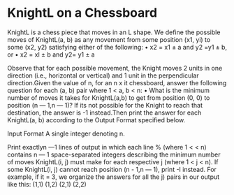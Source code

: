 # KnightL on a Chessboard

KnightL is a chess piece that moves in an L shape. We define the possible moves of KnightL(a, b) as any movement from some position (x1, yi) to some (x2, y2) satisfying either of the following:
• x2 = x1 ± a and y2 =y1 ± b, or
• x2 = xl ± b and y2= y1 ± a


Observe that for each possible movement, the Knight moves 2 units in one direction (i.e., horizontal or vertical) and 1 unit in the perpendicular direction.Given the value of n, for an n x it chessboard, answer the following question for each (a, b) pair where 1 < a, b < n:
• What is the minimum number of moves it takes for KnightL(a,b) to get from position (0, 0) to position (n — 1,n — 1)? If its not possible for the Knight to reach that destination, the answer is -1 instead.Then print the answer for each KnightL(a, b) according to the Output Format specified below.


Input Format 
A single integer denoting n. 


Print exactlyn —1 lines of output in which each line % (where 1 < < n) contains n — 1 space-separated integers describing the minimum number of moves KnightL(i, j) must make for each respective j (where 1 < j < n). If some KnightL(i, j) cannot reach position (n - 1,n — 1), print -I instead. For example, if it = 3, we organize the answers for all the j) pairs in our output like this: 
(1,1) (1,2) (2,1) (2,2) 

